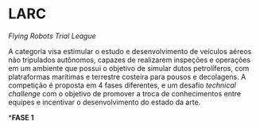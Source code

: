 # LARC
*Flying Robots Trial League*

A categoria visa estimular o estudo e desenvolvimento de veículos aéreos não tripulados autônomos, capazes de realizarem inspeções e operações em um ambiente que possui o objetivo de simular dutos petrolíferos, com platraformas marítimas e terrestre costeira para pousos e decolagens. A competição é proposta em 4 fases diferentes, e um desafio *technical challenge* com o objetivo de promover a troca de conhecimentos entre equipes e incentivar o desenvolvimento do estado da arte.

***FASE 1**
